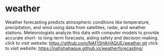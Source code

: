 # weather
Weather forecasting predicts atmospheric conditions like temperature, precipitation, and wind using data from satellites, radar, and weather stations. Meteorologists analyze this data with computer models to provide accurate short- to long-term forecasts, aiding safety and decision-making.
click to visit website: https://github.com/NAFISHAHAQUE/weather.git
click to visit website: https://nafishahaque.github.io/weatherforecasting/
